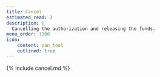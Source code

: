 ```yaml
---
title: Cancel
estimated_read: 3
description: |
  Cancelling the authorization and releasing the funds.
menu_order: 1300
icon:
    content: pan_tool
    outlined: true
---
```


{% include cancel.md %}
